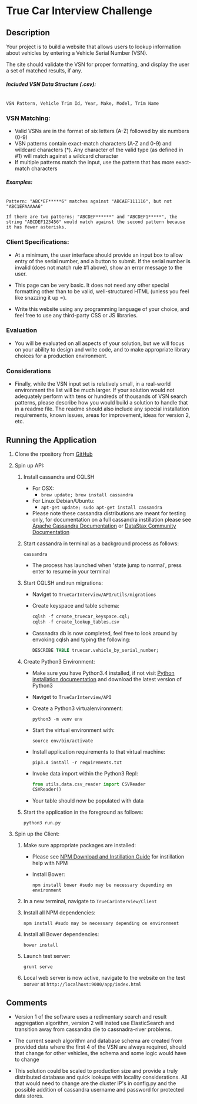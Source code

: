 # True Car Interview Challenge

## Description

Your project is to build a website that allows users to lookup information about vehicles by entering a Vehicle Serial Number (VSN).

The site should validate the VSN for proper formatting, and display the user a set of matched results, if any.


##### Included VSN Data Structure (.csv):

```

VSN Pattern, Vehicle Trim Id, Year, Make, Model, Trim Name

```


### VSN Matching:

- Valid VSNs are in the format of six letters (A-Z) followed by six numbers (0-9)
- VSN patterns contain exact-match characters (A-Z and 0-9) and wildcard characters (*). Any character of the valid type (as defined in #1) will match against a wildcard character
- If multiple patterns match the input, use the pattern that has more exact-match characters

##### Examples:
```

Pattern: "ABC*EF*****6" matches against "ABCAEF111116", but not "ABC1EFAAAAA6"

If there are two patterns: "ABCDEF******" and "ABCDEF1*****", the string "ABCDEF123456" would match against the second pattern because it has fewer asterisks.

```

### Client Specifications:

- At a minimum, the user interface should provide an input box to allow entry of the serial number, and a button to submit. If the serial number is invalid (does not match rule #1 above), show an error message to the user.

- This page can be very basic. It does not need any other special formatting other than to be valid, well-structured HTML (unless you feel like snazzing it up =).

- Write this website using any programming language of your choice, and feel free to use any third-party CSS or JS libraries.

### Evaluation

- You will be evaluated on all aspects of your solution, but we will focus on your ability to design and write code, and to make appropriate library choices for a production environment.

### Considerations

- Finally, while the VSN input set is relatively small, in a real-world environment the list will be much larger. If your solution would not adequately perform with tens or hundreds of thousands of VSN search patterns, please describe how you would build a solution to handle that in a readme file. The readme should also include any special installation requirements, known issues, areas for improvement, ideas for version 2, etc.


## Running the Application

1. Clone the rpository from [GitHub](https://github.com/rkk09c/TrueCarInterview)
2. Spin up API:
    1. Install cassandra and CQLSH
        * For OSX:
            * ```brew update; brew install cassandra```
        * For Linux Debian/Ubuntu:
            * ```apt-get update; sudo apt-get install cassandra```
        * Please note these cassandra distributions are meant for testing only, for documentation on a full cassandra instillation please see [Apache Cassandra Documentation](https://wiki.apache.org/cassandra/GettingStarted) or [DataStax Community Documentation](http://planetcassandra.org/cassandra/)
    2. Start cassandra in terminal as a background process as follows:

        ```
        cassandra
        ```

        * The process has launched when 'state jump to normal', press enter to resume in your terminal
    3. Start CQLSH and run migrations:
        * Naviget to ```TrueCarInterview/API/utils/migrations```
        * Create keyspace and table schema:

            ```sql
            cqlsh -f create_truecar_keyspace.cql;
            cqlsh -f create_lookup_tables.csv
            ```

        * Cassnadra db is now completed, feel free to look around by envoking cqlsh and typing the following:

            ```sql
            DESCRIBE TABLE truecar.vehicle_by_serial_number;
            ```

    3. Create Python3 Environment:
        * Make sure you have Python3.4 installed, if not visit [Python installation documentation](https://www.python.org/downloads/) and download the latest version of Python3
        * Naviget to ```TrueCarInterview/API```
        * Create a Python3 virtualenvironment:

            ```
            python3 -m venv env
            ```

        * Start the virtual environment with:

            ```
            source env/bin/activate
            ```

        * Install application requirements to that virtual machine:

            ```
            pip3.4 install -r requirements.txt
            ```

        * Invoke data import within the Python3 Repl:

            ```python
            from utils.data.csv_reader import CSVReader
            CSVReader()
            ```

        * Your table should now be populated with data
   4. Start the application in the foreground as follows:

        ```
        python3 run.py
        ```

3. Spin up the Client:
    1. Make sure appropriate packages are installed:
        * Please see [NPM Download and Instillation Guide](https://nodejs.org) for instillation help with NPM
        * Install Bower:

            ```
            npm install bower #sudo may be necessary depending on environment
            ```

    2. In a new terminal, navigate to ```TrueCarInterview/Client```
    3. Install all NPM dependencies:

        ```
        npm install #sudo may be necessary depending on environment
        ```

    4. Install all Bower dependencies:

        ```
        bower install
        ```

    5. Launch test server:

        ```
        grunt serve
        ```

    6. Local web server is now active, navigate to the website on the test server at ```http://localhost:9000/app/index.html```


## Comments

- Version 1 of the software uses a redimentary search and result aggregation algorithm, version 2 will insted use ElasticSearch and transition away from cassandra die to cassnadra-river problems.

- The current search algorithm and database schema are created from provided data where the first 4 of the VSN are always required, should that change for other vehicles, the schema and some logic would have to change

- This solution could be scaled to production size and provide a truly distributed database and quick lookups with locality considerations. All that would need to change are the cluster IP's in config.py and the possible addition of cassandra username and password for protected data stores.
